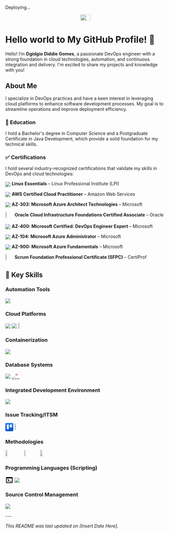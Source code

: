 Deploying...

<p align="center">
 <img src="https://media1.tenor.com/m/-buzIaq-QeoAAAAd/code-coding.gif" width="25%" height="25%" >  
</p>

# Hello world to My GitHub Profile! 👋

Hello! I’m **Dgidgio Diddie Gomes**, a passionate DevOps engineer with a strong foundation in cloud technologies, automation, and continuous integration and delivery. I'm excited to share my projects and knowledge with you!

## About Me

I specialize in DevOps practices and have a keen interest in leveraging cloud platforms to enhance software development processes. My goal is to streamline operations and improve deployment efficiency.

### :blue_book: Education 
I hold a Bachelor's degree in Computer Science and a Postgraduate Certificate in Java Development, which provide a solid foundation for my technical skills.

### :white_check_mark: Certifications

I hold several industry-recognized certifications that validate my skills in DevOps and cloud technologies:

 <img src="https://skillicons.dev/icons?i=linux" align="center"> **Linux Essentials** – Linux Professional Institute (LPI)
  
<img src="https://skillicons.dev/icons?i=aws" align="center"> **AWS Certified Cloud Practitioner** – Amazon Web Services

<img src="https://skillicons.dev/icons?i=azure" align="center"> **AZ-303: Microsoft Azure Architect Technologies** – Microsoft 

<img src="https://play-lh.googleusercontent.com/lvUW3XukTSHnop1wGHVO1cn2EMwoEa2ZfjBhpIt0t1MhjWXa319OUHJ4zzzhdzf6Vis=w240-h480" align="center" width="5%" height="5%"> **Oracle Cloud Infrastructure Foundations Certified Associate** – Oracle

<img src="https://skillicons.dev/icons?i=azure" align="center"> **AZ-400: Microsoft Certified: DevOps Engineer Expert** – Microsoft

<img src="https://skillicons.dev/icons?i=azure" align="center"> **AZ-104: Microsoft Azure Administrator** – Microsoft

<img src="https://skillicons.dev/icons?i=azure" align="center"> **AZ-900: Microsoft Azure Fundamentals** – Microsoft

<img src="https://ones.com/hs-fs/hubfs/Why%20is%20Sprint%20Review%20Necessary_.png?width=790&height=444&name=Why%20is%20Sprint%20Review%20Necessary_.png" align ="center" width="5%" height="10%"> **Scrum Foundation Professional Certificate (SFPC)** – CertiProf

## :muscle: Key Skills  

<!--- A esquerda  <h3 align="center">Automation Tools1</h3> ---> 
<h3 align="left">Automation Tools</h3>
  <p align="left">
 <!-- terraform,jenkins,ansible --> <img src="https://skillicons.dev/icons?i=terraform,jenkins,ansible" align="center" />
  </p>

<h3 align="left">Cloud Platforms</h3>
  <p align="left">
  <!-- AWS --> <img src="https://skillicons.dev/icons?i=azure" align="center"> 
  <!-- Azure --> <img src="https://skillicons.dev/icons?i=aws" align="center"> 
  <!-- Oracle Cloud --> <img src="https://play-lh.googleusercontent.com/lvUW3XukTSHnop1wGHVO1cn2EMwoEa2ZfjBhpIt0t1MhjWXa319OUHJ4zzzhdzf6Vis=w240-h480"  width="5%" height="5%" align="center">
 </p>

<h3 align="left">Containerization</h3>
 <p align="left">
  <!-- Docker, Kubernetes --> <img src="https://skillicons.dev/icons?i=docker,kubernetes" align="center">  
 </p>

<h3 align="left"> Database Systems </h3>
 <p align="left">
  <!-- mySQL --> <img src="https://skillicons.dev/icons?i=mysql,sqlite" align="center" />
  <!-- microsoft-sql-server --> <img src="https://github.com/walkxcode/dashboard-icons/blob/main/png/microsoft-sql-server.png?raw=true" width="5%" height="5%" align="center"/>
 </p>

<h3 align="left"> Integrated Development Environment </h3>
 <p align="left">
 <!-- Visual Studio Code, eclipse, pycharm, vim, sublime --> <img src="https://skillicons.dev/icons?i=vscode,eclipse,pycharm,vim,sublime" align="center" />
 </p>

<h3 align="left"> Issue Tracking/ITSM </h3>
 <p align="left">
<!-- Trello --> <img src="https://github.com/walkxcode/dashboard-icons/blob/main/png/atlassian-trello.png?raw=true" width="5%" height="5%" align="center"> 
<!-- BMC Remed --> <img src="https://storage.googleapis.com/xmcom-wp-content-uploads/1/2016/12/bcm-768x384.png" width="7%" height="7%" align="center"> 
 </p>

<h3 align="left"> Methodologies</h3>
 <p align="left">
  <!-- Agile --> <img src="https://efile.systems/blog/content/images/size/w1200/2023/05/agile-01-scaled.webp" width="11%" height="11%" align="center" >
  <!-- Scrum --> <img src="https://www.nimblework.com/wp-content/uploads/2022/12/scrum-development-1024x909-1.jpg" width="9%" height="9%" align="center" >
  <!-- Waterfall --> <img src="https://www.leadertask.com/wp-content/uploads/2024/01/waterfall.jpg" width="12%" height="12%" align="center">
 </p>

<h3 align=left>Programming Languages (Scripting)</h3>
 <p align="left">
 <!-- shell scripting--> <img src="https://github.com/walkxcode/dashboard-icons/blob/main/png/shell-tips.png?raw=true" width="5%" height="5%" align="center">  
 <!-- python, powershell, java --> <img src="https://skillicons.dev/icons?i=python,powershell,java" align="center">
 </p>

 <h3 align="left">Source Control Management </h3>
  <p align="left">
  <!-- git, github --> <img src="https://skillicons.dev/icons?i=git,github" align="center">
  </p>
---

*This README was last updated on [Insert Date Here].*
